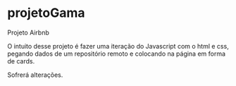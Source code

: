 # projetoGama

Projeto Airbnb

O intuito desse projeto é fazer uma iteração do Javascript com o html e css, pegando dados de um repositório remoto
e colocando na página em forma de cards.

Sofrerá alterações.
